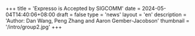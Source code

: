 +++
title = 'Expresso is Accepted by SIGCOMM'
date = 2024-05-04T14:40:06+08:00
draft = false
type = 'news'
layout = 'en'
description = 'Author: Dan Wang, Peng Zhang and Aaron Gember-Jacobson'
thumbnail = '/intro/group2.jpg'
+++
